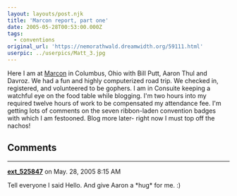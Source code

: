 ```yaml
---
layout: layouts/post.njk
title: 'Marcon report, part one'
date: 2005-05-28T00:53:00.000Z
tags:
  - conventions
original_url: 'https://nemorathwald.dreamwidth.org/59111.html'
userpic: ../userpics/Matt_3.jpg
---
```

Here I am at [Marcon](http://www.marcon.org/) in Columbus, Ohio with Bill Putt, Aaron Thul and Davroz. We had a fun and highly computerized road trip. We checked in, registered, and volunteered to be gophers. I am in Consuite keeping a watchful eye on the food table while blogging. I'm two hours into my required twelve hours of work to be compensated my attendance fee. I'm getting lots of comments on the seven ribbon-laden convention badges with which I am festooned. Blog more later- right now I must top off the nachos!

## Comments

---

**[ext_525847](https://www.dreamwidth.org/users/ext_525847)** on May. 28, 2005 8:15 AM

Tell everyone I said Hello. And give Aaron a \*hug\* for me. :)
